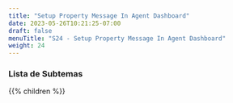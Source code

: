 ```yaml
---
title: "Setup Property Message In Agent Dashboard"
date: 2023-05-26T10:21:25-07:00
draft: false
menuTitle: "S24 - Setup Property Message In Agent Dashboard"
weight: 24
---
```


### Lista de Subtemas
{{% children  %}}

